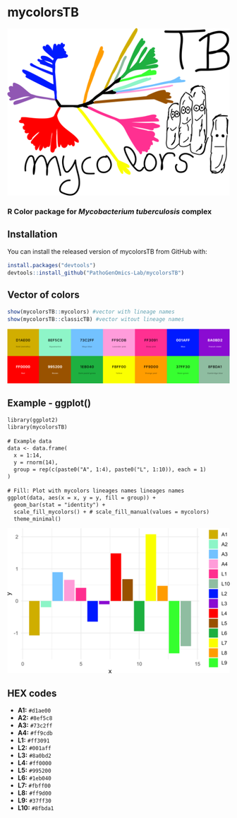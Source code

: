 # mycolorsTB
<p align="center">
  <img src="https://github.com/PathoGenOmics-Lab/mycolorsTB/blob/main/images/mycolors.png" title="mycolors logo" style="width:650px; height: auto;">
</p>

### R Color package for _Mycobacterium tuberculosis_ complex

## Installation
You can install the released version of mycolorsTB from GitHub
with:

``` r
install.packages("devtools")
devtools::install_github("PathoGenOmics-Lab/mycolorsTB")
```
## Vector of colors
``` r
show(mycolorsTB::mycolors) #vector with lineage names
show(mycolorsTB::classicTB) #vector witout lineage names
```
<p align="center">
  <img src="https://github.com/PathoGenOmics-Lab/mycolorsTB/blob/main/images/mycolores.png" title=mycolors palette" style="width:1000px; height: auto;">
</p>

## Example - ggplot()
```
library(ggplot2)
library(mycolorsTB)

# Example data
data <- data.frame(
  x = 1:14,
  y = rnorm(14),
  group = rep(c(paste0("A", 1:4), paste0("L", 1:10)), each = 1)
)

# Fill: Plot with mycolors lineages names lineages names
ggplot(data, aes(x = x, y = y, fill = group)) +
  geom_bar(stat = "identity") + 
  scale_fill_mycolors() + # scale_fill_manual(values = mycolors)
  theme_minimal()
```
<p align="center">
  <img src="https://github.com/PathoGenOmics-Lab/mycolorsTB/blob/main/images/example1.png" title=mycolors palette" style="width:1000px; height: auto;">
</p>

## HEX codes
- **A1:** `#d1ae00`
- **A2:** `#8ef5c8`
- **A3:** `#73c2ff`
- **A4:** `#ff9cdb`
- **L1:** `#ff3091`
- **L2:** `#001aff`
- **L3:** `#8a0bd2`
- **L4:** `#ff0000`
- **L5:** `#995200`
- **L6:** `#1eb040`
- **L7:** `#fbff00`
- **L8:** `#ff9d00`
- **L9:** `#37ff30`
- **L10:** `#8fbda1`


